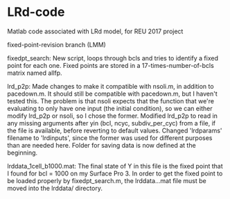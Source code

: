# LRd-code
Matlab code associated with LRd model, for REU 2017 project

fixed-point-revision branch (LMM) 

fixedpt_search: New script, loops through bcls and tries to identify a fixed point for each one. Fixed points are stored in a 17-times-number-of-bcls matrix named allfp. 

lrd_p2p: Made changes to make it compatible with nsoli.m, in addition to pacedown.m. It should still be compatible with pacedown.m, but I haven't tested this. The problem is that nsoli expects that the function that we're evaluating to only have one input (the initial condition), so we can either modify lrd_p2p or nsoli, so I chose the former. Modified lrd_p2p to read in any missing arguments after yin (bcl, ncyc, subdiv_per_cyc) from a file, if the file is available, before reverting to default values. Changed 'lrdparams' filename to 'lrdinputs', since the former was used for different purposes than are needed here. Folder for saving data is now defined at the beginning.

lrddata_1cell_b1000.mat: The final state of Y in this file is the fixed point that I found for bcl = 1000 on my Surface Pro 3. In order to get the fixed point to be loaded properly by fixedpt_search.m, the lrddata...mat file must be moved into the lrddata/ directory. 
